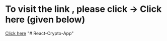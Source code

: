 # To visit the link , please click -> Click here (given below)
<a href="https://romantic-turing-f6ce49.netlify.app/">Click here</a>
"# React-Crypto-App" 

